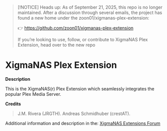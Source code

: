 > [!NOTICE]
> Heads up: As of September 21, 2025, this repo is no longer maintained. After a discussion through several emails, the project has found a new home under the  zoon01/xigmanas-plex-extension:
>
> 👉 https://github.com/zoon01/xigmanas-plex-extension
>
> If you’re looking to use, follow, or contribute to XigmaNAS Plex Extension, head over to the new repo

XigmaNAS Plex Extension
=======================

**Description**

This is the XigmaNAS(r) Plex Extension which seamlessly integrates the popular Plex Media Server.

**Credits**

>J.M. Rivera (JRGTH).
>Andreas Schmidhuber (crestAT).

Additional information and description in the: <a href="https://www.xigmanas.com/forums/viewtopic.php?t=56">XigmaNAS Extensions Forum</a>


